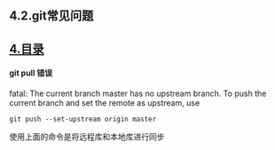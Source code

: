 ## 4.2.git常见问题 

## [4.目录](README.md)

#### git pull 错误 
 
fatal: The current branch master has no upstream branch.
To push the current branch and set the remote as upstream, use

    git push --set-upstream origin master
  使用上面的命令是将远程库和本地库进行同步

